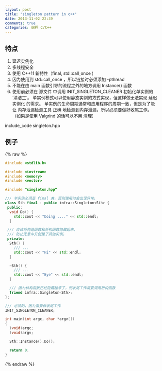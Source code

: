 ```yaml
---
layout: post
title: "singleton pattern in c++"
date: 2013-11-02 22:39
comments: true
categories: 编程 C/C++
---
```


## 特点 ##

1. 延迟实例化
1. 多线程安全
2. 使用 C++11 新特性（final, std::call_once )
3. 因为使用到 std::call_once ，所以链接时必须添加 -pthread
4. 不能在由 main 函数引导的流程之外的地方调用 Instance() 函数
5. 使用前必须在 源文件 中调用 INIT_SINGLETON_CLEANER 初始化单实例的 ‘清洁工’。
    单实例模式可以使用静态实例的方式实现，但这样做无法实现 延迟实例化 的需求。
    单实例的生命周期通常和应用程序的周期一致，但是为了能让 内存泄漏检测工具 正确
    地检测到内存泄漏，所以必须要做好收尾工作。（如果是使用 Valgrind 的话可以不用
    清理）

<!-- more -->

include_code singleton.hpp

## 例子 ##

{% raw %}
``` cpp
#include <stdlib.h>

#include <iostream>
#include <memory>
#include <vector>

#include "singleton.hpp"

/// 单实例必须是 final 类，否则使用时会出现异常。
class Sth final : public infra::Singleton<Sth> {
 public:
  void Do() {
    std::cout << "Doing ...." << std::endl;
  }

 /// 应该将构造函数和析构函数隐藏起来，
 /// 防止无意中又创建了其他实例。
 private:
  Sth() {
    /// ...
    std::cout << "Hi" << std::endl;
  }

  ~Sth() {
    /// ...
    std::cout << "Bye" << std::endl;
  }

  /// 因为析构函数已经隐藏起来了，而收尾工作需要调用析构函数
  friend infra::Singleton<Sth>;
};

/// 必须的，因为需要做收尾工作
INIT_SINGLETON_CLEANER;

int main(int argc, char *argv[])
{
  (void)argc;
  (void)argv;

  Sth::Instance().Do();

  return 0;
}
```
{% endraw %}

